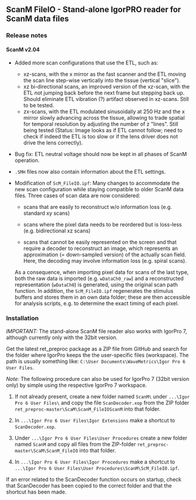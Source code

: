 ## ScanM FileIO - Stand-alone IgorPRO reader for ScanM data files

### Release notes

#### ScanM v2.04

* Added more scan configurations that use the ETL, such as:
  - xz-scans, with the x mirror as the fast scanner and the ETL moving the scan line step-wise vertically into
    the tissue (vertical "slice"). 
  - xz bi-directional scans, an improved version of the xz-scan, with the ETL not jumping back before the next frame
    but stepping back up. Should eliminate ETL vibration (?) artifact observed in xz-scans. Still to be tested. 
  - zx-scans, with the ETL modulated sinusoidally at 250 Hz and the x mirror slowly advancing across the tissue,
    allowing to trade spatial for temporal resolution by adjusting the number of z "lines". Still being 
    tested (Status: Image looks as if ETL cannot follow; need to check if indeed the ETL is too slow or if the 
    lens driver does not drive the lens correctly).
* Bug fix: ETL neutral voltage should now be kept in all phases of ScanM operation.
* ``.SMH`` files now also contain information about the ETL settings.
* Modification of ``ScM_FileIO.ipf``:
  Many changes to accommodate the new scan configuration while staying compatible to older ScanM data files. 
  Three cases of scan data are now considered:

     - scans that are easily to reconstruct w/o information loss (e.g. standard xy scans)

     - scans where the pixel data needs to be reordered but is loss-less (e.g. bidirectional xz scans)
       
     - scans that cannot be easily represented on the screen and that require a decoder to reconstruct an image,
        which represents an approximation (= down-sampled version) of the actually scan field. Here, the decoding 
        may involve information loss (e.g. spiral scans).

   As a consequence, when importing pixel data for scans of the last type, both the raw data is imported (e.g. 
   ``wDataCh0_raw``) and a reconstructed representation (``wDataCh0``) is generated, using the original scan
   path function. In addition, the ``ScM_FileIO.ipf`` regenerates the stimulus buffers and stores them in an own
   data folder; these are then accessible for analysis scripts, e.g. to determine the exact timing of each pixel.

### Installation

*IMPORTANT:* The stand-alone ScanM file reader also works with IgorPro 7, although currently only with the 32bit version.

Get the latest ret_preproc package as a ZIP file from GitHub and search for the folder where IgorPro keeps the the 
user-specific files (workspace). The path is usually something like: ```C:\User Documents\WaveMetrics\Igor Pro 6 User Files```.

*Note:* The following procedure can also be used for IgorPro 7 (32bit version only) by simple using the respective IgorPro 7 workspace. 

1. If not already present, create a new folder named ```ScanM\``` under ```...\Igor Pro 6 User Files\``` and copy the file 
   ```ScanDecoder.xop``` from the ZIP folder ```ret_preproc-master\ScaM\ScanM_FileIOScanM``` into that folder.

3. In ```...\Igor Pro 6 User Files\Igor Extensions``` make a shortcut to ```ScanDecoder.xop```.

4. Under ```...\Igor Pro 6 User Files\User Procedures``` create a new folder named ```ScanM``` and copy
   all files from the ZIP-folder ```ret_preproc-master\ScaM\ScanM_FileIO``` into that folder.

5. In ```...\Igor Pro 6 User Files\Igor Procedures``` make a shortcut to ```...\Igor Pro 6 User Files\User Procedures\ScanM\ScM_FileIO.ipf```. 

If an error related to the ScanDecoder function occurs on startup, check that ScanDecoder has been copied to the correct folder 
and that the shortcut has been made.
